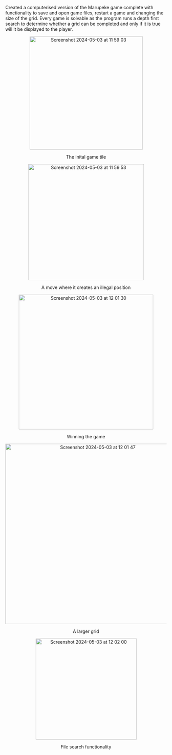 Created a computerised version of the Marupeke game complete with functionality to save and open game files, restart a game and changing the size of the grid. Every game is solvable as the program runs a depth first search to determine whether a grid can be completed and only if it is true will it be displayed to the player.

<div align="center"><img width="353" alt="Screenshot 2024-05-03 at 11 59 03" src="https://github.com/raksobha/JavaFXGame/assets/114419640/68ba4a25-c152-4eed-9e8a-810b42756156"></div>
<p align="center">The inital game tile</p>


<div align="center"><img width="362" alt="Screenshot 2024-05-03 at 11 59 53" src="https://github.com/raksobha/JavaFXGame/assets/114419640/bed071a3-ae9a-468e-9dab-ed2e12a86a96"></div>
<p align="center">A move where it creates an illegal position</p>


<div align="center"><img width="420" alt="Screenshot 2024-05-03 at 12 01 30" src="https://github.com/raksobha/JavaFXGame/assets/114419640/c79592f2-cdac-4988-bc3b-6686e3c06bc0"></div>
<p align="center">Winning the game</p>


<div align="center"><img width="562" alt="Screenshot 2024-05-03 at 12 01 47" src="https://github.com/raksobha/JavaFXGame/assets/114419640/9e733dd0-ab05-424b-9399-6e373e76a6bb"></div>
<p align="center">A larger grid</p>


<div align="center"><img width="315" alt="Screenshot 2024-05-03 at 12 02 00" src="https://github.com/raksobha/JavaFXGame/assets/114419640/311be2db-368a-4740-a772-bbbd7d2dd1bd"></div>
<p align="center" padding-bottom=5 >File search functionality</p>
